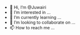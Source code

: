- 👋 Hi, I’m @Juwairi
- 👀 I’m interested in ...
- 🌱 I’m currently learning ...
- 💞️ I’m looking to collaborate on ...
- 📫 How to reach me ...

<!---
Juwairi/Juwairi is a ✨ special ✨ repository because its `README.md` (this file) appears on your GitHub profile.
You can click the Preview link to take a look at your changes.
--->
